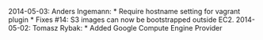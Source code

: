 2014-05-03:
	Anders Ingemann:
		* Require hostname setting for vagrant plugin
		* Fixes #14: S3 images can now be bootstrapped outside EC2.
2014-05-02:
	Tomasz Rybak:
		* Added Google Compute Engine Provider

